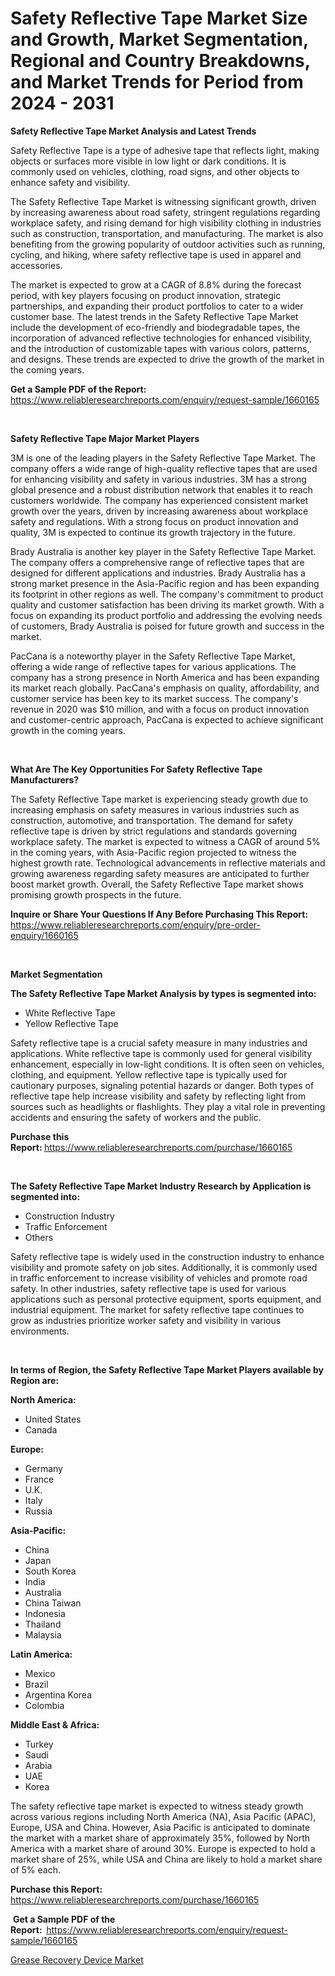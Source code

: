 <p><h1>Safety Reflective Tape Market Size and Growth, Market Segmentation, Regional and Country Breakdowns, and Market Trends for Period from 2024 -  2031</h1></p><p><strong>Safety Reflective Tape Market Analysis and Latest Trends</strong></p>
<p><p>Safety Reflective Tape is a type of adhesive tape that reflects light, making objects or surfaces more visible in low light or dark conditions. It is commonly used on vehicles, clothing, road signs, and other objects to enhance safety and visibility.</p><p>The Safety Reflective Tape Market is witnessing significant growth, driven by increasing awareness about road safety, stringent regulations regarding workplace safety, and rising demand for high visibility clothing in industries such as construction, transportation, and manufacturing. The market is also benefiting from the growing popularity of outdoor activities such as running, cycling, and hiking, where safety reflective tape is used in apparel and accessories.</p><p>The market is expected to grow at a CAGR of 8.8% during the forecast period, with key players focusing on product innovation, strategic partnerships, and expanding their product portfolios to cater to a wider customer base. The latest trends in the Safety Reflective Tape Market include the development of eco-friendly and biodegradable tapes, the incorporation of advanced reflective technologies for enhanced visibility, and the introduction of customizable tapes with various colors, patterns, and designs. These trends are expected to drive the growth of the market in the coming years.</p></p>
<p><strong>Get a Sample PDF of the Report:&nbsp;</strong> <a href="https://www.reliableresearchreports.com/enquiry/request-sample/1660165">https://www.reliableresearchreports.com/enquiry/request-sample/1660165</a></p>
<p>&nbsp;</p>
<p><strong>Safety Reflective Tape Major Market Players</strong></p>
<p><p>3M is one of the leading players in the Safety Reflective Tape Market. The company offers a wide range of high-quality reflective tapes that are used for enhancing visibility and safety in various industries. 3M has a strong global presence and a robust distribution network that enables it to reach customers worldwide. The company has experienced consistent market growth over the years, driven by increasing awareness about workplace safety and regulations. With a strong focus on product innovation and quality, 3M is expected to continue its growth trajectory in the future.</p><p>Brady Australia is another key player in the Safety Reflective Tape Market. The company offers a comprehensive range of reflective tapes that are designed for different applications and industries. Brady Australia has a strong market presence in the Asia-Pacific region and has been expanding its footprint in other regions as well. The company's commitment to product quality and customer satisfaction has been driving its market growth. With a focus on expanding its product portfolio and addressing the evolving needs of customers, Brady Australia is poised for future growth and success in the market.</p><p>PacCana is a noteworthy player in the Safety Reflective Tape Market, offering a wide range of reflective tapes for various applications. The company has a strong presence in North America and has been expanding its market reach globally. PacCana's emphasis on quality, affordability, and customer service has been key to its market success. The company's revenue in 2020 was $10 million, and with a focus on product innovation and customer-centric approach, PacCana is expected to achieve significant growth in the coming years.</p></p>
<p>&nbsp;</p>
<p><strong>What Are The Key Opportunities For Safety Reflective Tape Manufacturers?</strong></p>
<p><p>The Safety Reflective Tape market is experiencing steady growth due to increasing emphasis on safety measures in various industries such as construction, automotive, and transportation. The demand for safety reflective tape is driven by strict regulations and standards governing workplace safety. The market is expected to witness a CAGR of around 5% in the coming years, with Asia-Pacific region projected to witness the highest growth rate. Technological advancements in reflective materials and growing awareness regarding safety measures are anticipated to further boost market growth. Overall, the Safety Reflective Tape market shows promising growth prospects in the future.</p></p>
<p><strong>Inquire or Share Your Questions If Any Before Purchasing This Report:</strong> <a href="https://www.reliableresearchreports.com/enquiry/pre-order-enquiry/1660165">https://www.reliableresearchreports.com/enquiry/pre-order-enquiry/1660165</a></p>
<p>&nbsp;</p>
<p><strong>Market Segmentation</strong></p>
<p><strong>The Safety Reflective Tape Market Analysis by types is segmented into:</strong></p>
<p><ul><li>White Reflective Tape</li><li>Yellow Reflective Tape</li></ul></p>
<p><p>Safety reflective tape is a crucial safety measure in many industries and applications. White reflective tape is commonly used for general visibility enhancement, especially in low-light conditions. It is often seen on vehicles, clothing, and equipment. Yellow reflective tape is typically used for cautionary purposes, signaling potential hazards or danger. Both types of reflective tape help increase visibility and safety by reflecting light from sources such as headlights or flashlights. They play a vital role in preventing accidents and ensuring the safety of workers and the public.</p></p>
<p><strong>Purchase this Report:&nbsp;</strong><a href="https://www.reliableresearchreports.com/purchase/1660165">https://www.reliableresearchreports.com/purchase/1660165</a></p>
<p>&nbsp;</p>
<p><strong>The Safety Reflective Tape Market Industry Research by Application is segmented into:</strong></p>
<p><ul><li>Construction Industry</li><li>Traffic Enforcement</li><li>Others</li></ul></p>
<p><p>Safety reflective tape is widely used in the construction industry to enhance visibility and promote safety on job sites. Additionally, it is commonly used in traffic enforcement to increase visibility of vehicles and promote road safety. In other industries, safety reflective tape is used for various applications such as personal protective equipment, sports equipment, and industrial equipment. The market for safety reflective tape continues to grow as industries prioritize worker safety and visibility in various environments.</p></p>
<p>&nbsp;</p>
<p><strong>In terms of Region, the Safety Reflective Tape Market Players available by Region are:</strong></p>
<p>
    <p> <strong> North America: </strong>
        <ul>
            <li>United States</li>
            <li>Canada</li>
        </ul>
        </p> 
    <p> <strong> Europe: </strong>
        <ul>
            <li>Germany</li>
            <li>France</li>
            <li>U.K.</li>
            <li>Italy</li>
            <li>Russia</li>
        </ul>
        </p> 
    <p> <strong> Asia-Pacific: </strong>
        <ul>
            <li>China</li>
            <li>Japan</li>
            <li>South Korea</li>
            <li>India</li>
            <li>Australia</li>
            <li>China Taiwan</li>
            <li>Indonesia</li>
            <li>Thailand</li>
            <li>Malaysia</li>
        </ul>
        </p> 
    <p> <strong> Latin America: </strong>
        <ul>
            <li>Mexico</li>
            <li>Brazil</li>
            <li>Argentina Korea</li>
            <li>Colombia</li>
        </ul>
        </p> 
    <p> <strong> Middle East & Africa: </strong>
        <ul>
            <li>Turkey</li>
            <li>Saudi</li>
            <li>Arabia</li>
            <li>UAE</li>
            <li>Korea</li>
        </ul>
    </p>
    </p>
<p><p>The safety reflective tape market is expected to witness steady growth across various regions including North America (NA), Asia Pacific (APAC), Europe, USA and China. However, Asia Pacific is anticipated to dominate the market with a market share of approximately 35%, followed by North America with a market share of around 30%. Europe is expected to hold a market share of 25%, while USA and China are likely to hold a market share of 5% each.</p></p>
<p><strong>Purchase this Report: </strong><a href="https://www.reliableresearchreports.com/purchase/1660165">https://www.reliableresearchreports.com/purchase/1660165</a></p>
<p>&nbsp;<strong>Get a Sample PDF of the Report:&nbsp;&nbsp;</strong><a href="https://www.reliableresearchreports.com/enquiry/request-sample/1660165">https://www.reliableresearchreports.com/enquiry/request-sample/1660165</a></p>
<p><strong></strong></p>
<p><p><a href="https://meowing-canidae-761.notion.site/Grease-Recovery-Device-Market-Size-Reflecting-a-Forecast-Till-2031-Market-By-Type-By-Application-a-b74de50fbe9f4026a94ecf132586e13b">Grease Recovery Device Market</a></p></p>